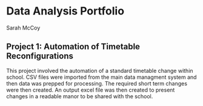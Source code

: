 # Data Analysis Portfolio
Sarah McCoy

## Project 1: Automation of Timetable Reconfigurations
This project involved the automation of a standard timetable change within school.
CSV files were imported from the main data managment system and then data was prepped for processing.
The required short term changes were then created.
An output excel file was then created to present changes in a readable manor to be shared with the school.
